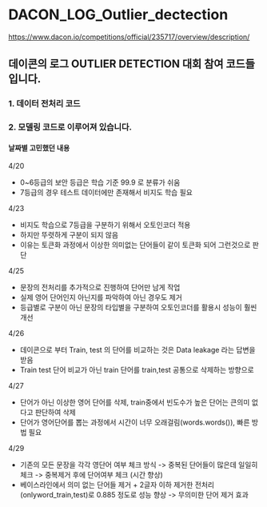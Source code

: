 # DACON_LOG_Outlier_dectection

https://www.dacon.io/competitions/official/235717/overview/description/

## 데이콘의 로그 OUTLIER DETECTION 대회 참여 코드들 입니다.

### 1. 데이터 전처리 코드

### 2. 모델링 코드로 이루어져 있습니다.



#### 날짜별 고민했던 내용

4/20
- 0~6등급의 보안 등급은 학습 기준 99.9 로 분류가 쉬움
- 7등급의 경우 테스트 데이터에만 존재해서 비지도 학습 필요


4/23 
- 비지도 학습으로 7등급을 구분하기 위해서 오토인코더 적용
- 하지만 뚜렷하게 구분이 되지 않음
- 이유는 토큰화 과정에서 이상한 의미없는 단어들이 같이 토큰화 되어 그런것으로 판단

4/25
- 문장의 전처리를 추가적으로 진행하여 단어만 남게 작업
- 실제 영어 단어인지 아닌지를 파악하여 아닌 경우도 제거
- 등급별로 구분이 아닌 문장의 타입별을 구분하여 오토인코더를 활용시 성능이 훨씬 개선

4/26
- 데이콘으로 부터 Train, test 의 단어를 비교하는 것은 Data leakage 라는 답변을 받음
- Train test 단어 비교가 아닌 train 단어를 train,test 공통으로 삭제하는 방향으로 

4/27
- 단어가 아닌 이상한 영어 단어를 삭제, train중에서 빈도수가 높은 단어는 큰의미 없다고 판단하여 삭제
- 단어가 영어단어를 뽑는 과정에서 시간이 너무 오래걸림(words.words()), 빠른 방법 필요

4/29
- 기존의 모든 문장을 각각 영단어 여부 체크 방식 -> 중복된 단어들이 많은데 일일히 체크 -> 중복제거 후에 단어여부 체크 (시간 향상)
- 베이스라인에서 의미 없는 단어들 제거 + 2글자 이하 제거한 전처리 (onlyword_train,test)로 0.885 정도로 성능 향상 -> 무의미한 단어 제거 효과

